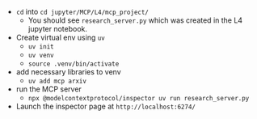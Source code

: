 
- `cd` into `cd jupyter/MCP/L4/mcp_project/`
  - You should see `research_server.py` which was created in the L4 jupyter notebook.
- Create virtual env using `uv`
  - `uv init`
  - `uv venv`
  - `source .venv/bin/activate`
- add necessary libraries to venv
  - `uv add mcp arxiv`
- run the MCP server
  - `npx @modelcontextprotocol/inspector uv run research_server.py`
- Launch the inspector page at `http://localhost:6274/`